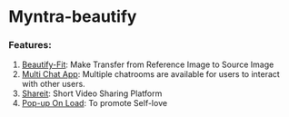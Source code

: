 # Myntra-beautify


### Features:

1. [Beautify-Fit](https://github.com/pikachu28/Myntra-beautify/tree/main/PSGan): Make Transfer from Reference Image to Source Image
2. [Multi Chat App](https://github.com/pikachu28/Myntra-beautify/tree/main/multi-chat): Multiple chatrooms are available for users to interact with other users. 
3. [Shareit](https://github.com/pikachu28/Myntra-beautify/tree/main/short-v-demo/reels): Short Video Sharing Platform
4. [Pop-up On Load](https://github.com/pikachu28/Myntra-beautify/tree/main/pop-up): To promote Self-love
